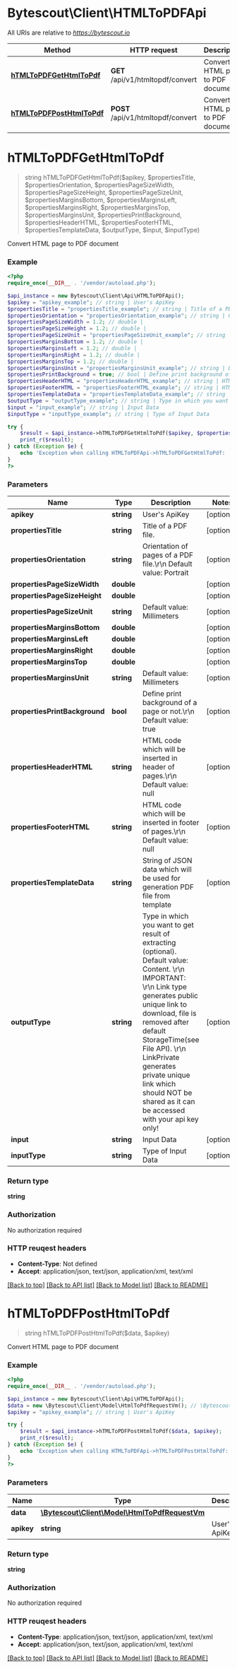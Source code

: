 # Bytescout\Client\HTMLToPDFApi

All URIs are relative to *https://bytescout.io*

Method | HTTP request | Description
------------- | ------------- | -------------
[**hTMLToPDFGetHtmlToPdf**](HTMLToPDFApi.md#hTMLToPDFGetHtmlToPdf) | **GET** /api/v1/htmltopdf/convert | Convert HTML page to PDF document
[**hTMLToPDFPostHtmlToPdf**](HTMLToPDFApi.md#hTMLToPDFPostHtmlToPdf) | **POST** /api/v1/htmltopdf/convert | Convert HTML page to PDF document


# **hTMLToPDFGetHtmlToPdf**
> string hTMLToPDFGetHtmlToPdf($apikey, $propertiesTitle, $propertiesOrientation, $propertiesPageSizeWidth, $propertiesPageSizeHeight, $propertiesPageSizeUnit, $propertiesMarginsBottom, $propertiesMarginsLeft, $propertiesMarginsRight, $propertiesMarginsTop, $propertiesMarginsUnit, $propertiesPrintBackground, $propertiesHeaderHTML, $propertiesFooterHTML, $propertiesTemplateData, $outputType, $input, $inputType)

Convert HTML page to PDF document

### Example 
```php
<?php
require_once(__DIR__ . '/vendor/autoload.php');

$api_instance = new Bytescout\Client\Api\HTMLToPDFApi();
$apikey = "apikey_example"; // string | User's ApiKey
$propertiesTitle = "propertiesTitle_example"; // string | Title of a PDF file.
$propertiesOrientation = "propertiesOrientation_example"; // string | Orientation of pages of a PDF file.\r\n            Default value: Portrait
$propertiesPageSizeWidth = 1.2; // double | 
$propertiesPageSizeHeight = 1.2; // double | 
$propertiesPageSizeUnit = "propertiesPageSizeUnit_example"; // string | Default value: Millimeters
$propertiesMarginsBottom = 1.2; // double | 
$propertiesMarginsLeft = 1.2; // double | 
$propertiesMarginsRight = 1.2; // double | 
$propertiesMarginsTop = 1.2; // double | 
$propertiesMarginsUnit = "propertiesMarginsUnit_example"; // string | Default value: Millimeters
$propertiesPrintBackground = true; // bool | Define print background of a page or not.\r\n            Default value: true
$propertiesHeaderHTML = "propertiesHeaderHTML_example"; // string | HTML code which will be inserted in header of pages.\r\n            Default value: null
$propertiesFooterHTML = "propertiesFooterHTML_example"; // string | HTML code which will be inserted in footer of pages.\r\n            Default value: null
$propertiesTemplateData = "propertiesTemplateData_example"; // string | String of JSON data which will be used for generation PDF file from template
$outputType = "outputType_example"; // string | Type in which you want to get result of extracting (optional). Default value: Content. \r\n            IMPORTANT: \r\n            Link type generates public unique link to download, file is removed after default StorageTime(see File API). \r\n            LinkPrivate generates private unique link which should NOT be shared as it can be accessed with your api key only!
$input = "input_example"; // string | Input Data
$inputType = "inputType_example"; // string | Type of Input Data

try { 
    $result = $api_instance->hTMLToPDFGetHtmlToPdf($apikey, $propertiesTitle, $propertiesOrientation, $propertiesPageSizeWidth, $propertiesPageSizeHeight, $propertiesPageSizeUnit, $propertiesMarginsBottom, $propertiesMarginsLeft, $propertiesMarginsRight, $propertiesMarginsTop, $propertiesMarginsUnit, $propertiesPrintBackground, $propertiesHeaderHTML, $propertiesFooterHTML, $propertiesTemplateData, $outputType, $input, $inputType);
    print_r($result);
} catch (Exception $e) {
    echo 'Exception when calling HTMLToPDFApi->hTMLToPDFGetHtmlToPdf: ', $e->getMessage(), "\n";
}
?>
```

### Parameters

Name | Type | Description  | Notes
------------- | ------------- | ------------- | -------------
 **apikey** | **string**| User&#39;s ApiKey | [optional] 
 **propertiesTitle** | **string**| Title of a PDF file. | [optional] 
 **propertiesOrientation** | **string**| Orientation of pages of a PDF file.\r\n            Default value: Portrait | [optional] 
 **propertiesPageSizeWidth** | **double**|  | [optional] 
 **propertiesPageSizeHeight** | **double**|  | [optional] 
 **propertiesPageSizeUnit** | **string**| Default value: Millimeters | [optional] 
 **propertiesMarginsBottom** | **double**|  | [optional] 
 **propertiesMarginsLeft** | **double**|  | [optional] 
 **propertiesMarginsRight** | **double**|  | [optional] 
 **propertiesMarginsTop** | **double**|  | [optional] 
 **propertiesMarginsUnit** | **string**| Default value: Millimeters | [optional] 
 **propertiesPrintBackground** | **bool**| Define print background of a page or not.\r\n            Default value: true | [optional] 
 **propertiesHeaderHTML** | **string**| HTML code which will be inserted in header of pages.\r\n            Default value: null | [optional] 
 **propertiesFooterHTML** | **string**| HTML code which will be inserted in footer of pages.\r\n            Default value: null | [optional] 
 **propertiesTemplateData** | **string**| String of JSON data which will be used for generation PDF file from template | [optional] 
 **outputType** | **string**| Type in which you want to get result of extracting (optional). Default value: Content. \r\n            IMPORTANT: \r\n            Link type generates public unique link to download, file is removed after default StorageTime(see File API). \r\n            LinkPrivate generates private unique link which should NOT be shared as it can be accessed with your api key only! | [optional] 
 **input** | **string**| Input Data | [optional] 
 **inputType** | **string**| Type of Input Data | [optional] 

### Return type

**string**

### Authorization

No authorization required

### HTTP reuqest headers

 - **Content-Type**: Not defined
 - **Accept**: application/json, text/json, application/xml, text/xml

[[Back to top]](#) [[Back to API list]](../README.md#documentation-for-api-endpoints) [[Back to Model list]](../README.md#documentation-for-models) [[Back to README]](../README.md)

# **hTMLToPDFPostHtmlToPdf**
> string hTMLToPDFPostHtmlToPdf($data, $apikey)

Convert HTML page to PDF document

### Example 
```php
<?php
require_once(__DIR__ . '/vendor/autoload.php');

$api_instance = new Bytescout\Client\Api\HTMLToPDFApi();
$data = new \Bytescout\Client\Model\HtmlToPdfRequestVm(); // \Bytescout\Client\Model\HtmlToPdfRequestVm | 
$apikey = "apikey_example"; // string | User's ApiKey

try { 
    $result = $api_instance->hTMLToPDFPostHtmlToPdf($data, $apikey);
    print_r($result);
} catch (Exception $e) {
    echo 'Exception when calling HTMLToPDFApi->hTMLToPDFPostHtmlToPdf: ', $e->getMessage(), "\n";
}
?>
```

### Parameters

Name | Type | Description  | Notes
------------- | ------------- | ------------- | -------------
 **data** | [**\Bytescout\Client\Model\HtmlToPdfRequestVm**](\Bytescout\Client\Model\HtmlToPdfRequestVm.md)|  | 
 **apikey** | **string**| User&#39;s ApiKey | [optional] 

### Return type

**string**

### Authorization

No authorization required

### HTTP reuqest headers

 - **Content-Type**: application/json, text/json, application/xml, text/xml
 - **Accept**: application/json, text/json, application/xml, text/xml

[[Back to top]](#) [[Back to API list]](../README.md#documentation-for-api-endpoints) [[Back to Model list]](../README.md#documentation-for-models) [[Back to README]](../README.md)

